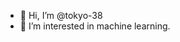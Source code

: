 - 👋 Hi, I’m @tokyo-38
- 👀 I’m interested in machine learning.

<!---
tokyo-38/tokyo-38 is a ✨ special ✨ repository because its `README.md` (this file) appears on your GitHub profile.
You can click the Preview link to take a look at your changes.
--->
